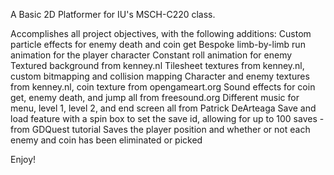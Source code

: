 A Basic 2D Platformer for IU's MSCH-C220 class.

Accomplishes all project objectives, with the following additions:
  Custom particle effects for enemy death and coin get
  Bespoke limb-by-limb run animation for the player character
  Constant roll animation for enemy
  Textured background from kenney.nl
  Tilesheet textures from kenney.nl, custom bitmapping and collision mapping
  Character and enemy textures from kenney.nl, coin texture from opengameart.org
  Sound effects for coin get, enemy death, and jump all from freesound.org
  Different music for menu, level 1, level 2, and end screen all from Patrick DeArteaga
  Save and load feature with a spin box to set the save id, allowing for up to 100 saves - from GDQuest tutorial
    Saves the player position and whether or not each enemy and coin has been eliminated or picked

Enjoy!
